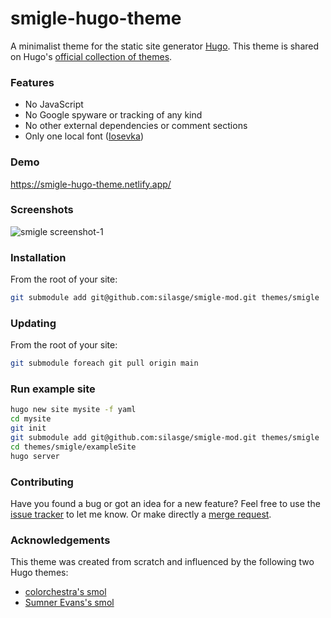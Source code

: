 # smigle-hugo-theme

A minimalist theme for the static site generator [Hugo][hugo]. This
theme is shared on Hugo's [official collection of
themes][theme-collection].

### Features
- No JavaScript
- No Google spyware or tracking of any kind
- No other external dependencies or comment sections
- Only one local font ([Iosevka][font])

### Demo

https://smigle-hugo-theme.netlify.app/

### Screenshots

![smigle screenshot-1][screenshot-1]

### Installation

From the root of your site:
```bash
git submodule add git@github.com:silasge/smigle-mod.git themes/smigle
```

### Updating

From the root of your site:
```bash
git submodule foreach git pull origin main
```

### Run example site

```bash
hugo new site mysite -f yaml
cd mysite
git init
git submodule add git@github.com:silasge/smigle-mod.git themes/smigle
cd themes/smigle/exampleSite
hugo server
```

### Contributing
Have you found a bug or got an idea for a new feature? Feel free to use
the [issue tracker][issue-tracker] to let me know. Or make directly a
[merge request][merge-request].

### Acknowledgements

This theme was created from scratch and influenced by the following two
Hugo themes:

- [colorchestra's smol][smol-colorchestra]
- [Sumner Evans's smol][smol-sumner]

[hugo]: https://gohugo.io/
[theme-collection]: https://themes.gohugo.io/themes/smigle-hugo-theme/
[screenshot-1]: https://gitlab.com/ian-s-mcb/smigle-hugo-theme/-/raw/main/images/screenshot.png
[font]: https://github.com/be5invis/iosevka
[issue-tracker]: https://gitlab.com/ian-s-mcb/smigle-hugo-theme/-/issues
[merge-request]: https://gitlab.com/ian-s-mcb/smigle-hugo-theme/-/merge_requests
[smol-sumner]: https://github.com/sumnerevans/smol
[smol-colorchestra]: https://github.com/colorchestra/smol
